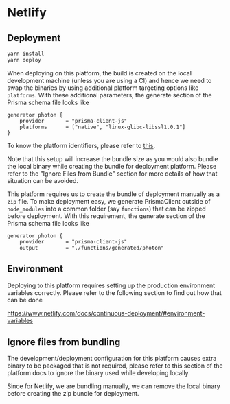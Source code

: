 # Netlify

## Deployment

```bash
yarn install
yarn deploy
```

When deploying on this platform, the build is created on the local development machine (unless you are using a CI) and hence we need to swap the binaries by using additional platform targeting options like `platforms`. With these additional parameters, the generate section of the Prisma schema file looks like 

```
generator photon {
    provider       = "prisma-client-js"
    platforms      = ["native", "linux-glibc-libssl1.0.1"]
}
```

To know the platform identifiers, please refer to [this](https://github.com/prisma/specs/tree/master/binaries#table-of-binaries). 

Note that this setup will increase the bundle size as you would also bundle the local binary while creating the bundle for deployment platform. Please refer to the "Ignore Files from Bundle" section for more details of how that situation can be avoided. 

This platform requires us to create the bundle of deployment manually as a `zip` file. To make deployment easy, we generate PrismaClient outside of `node_modules` into a common folder (say `functions`) that can be zipped before deployment. With this requirement, the generate section of the Prisma schema file looks like 

```
generator photon {
    provider       = "prisma-client-js"
    output         = "./functions/generated/photon"
```

## Environment

Deploying to this platform requires setting up the production environment variables correctly. Please refer to the following section to find out how that can be done

https://www.netlify.com/docs/continuous-deployment/#environment-variables

## Ignore files from bundling

The development/deployment configuration for this platform causes extra binary to be packaged that is not required, please refer to this section of the platform docs to ignore the binary used while developing locally. 

Since for Netlify, we are bundling manually, we can remove the local binary before creating the zip bundle for deployment.
